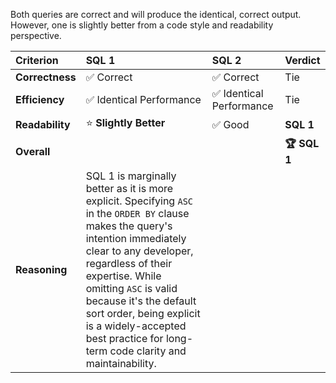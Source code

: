 Both queries are correct and will produce the identical, correct output. However, one is slightly better from a code style and readability perspective.

| Criterion | SQL 1 | SQL 2 | Verdict |
| :--- | :--- | :--- | :--- |
| **Correctness** | ✅ Correct | ✅ Correct | Tie |
| **Efficiency** | ✅ Identical Performance | ✅ Identical Performance | Tie |
| **Readability** | ⭐ **Slightly Better** | ✅ Good | **SQL 1** |
| **Overall** | | | **🏆 SQL 1** |
| **Reasoning** | SQL 1 is marginally better as it is more explicit. Specifying `ASC` in the `ORDER BY` clause makes the query's intention immediately clear to any developer, regardless of their expertise. While omitting `ASC` is valid because it's the default sort order, being explicit is a widely-accepted best practice for long-term code clarity and maintainability. |
